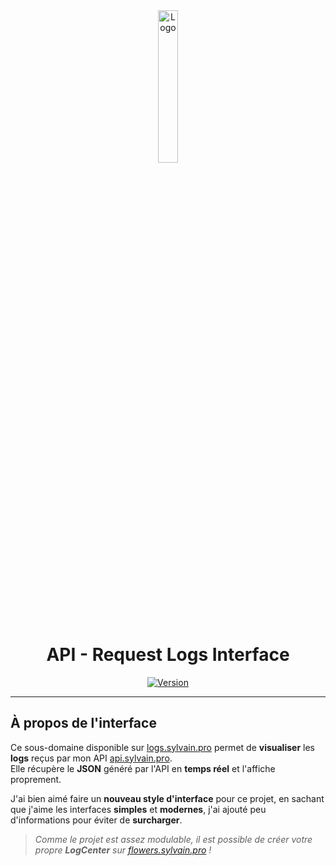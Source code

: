 <div align="center">
  <a href="https://logs.sylvain.pro"><img src="https://logs.sylvain.pro/images/logo.png" alt="Logo" width="25%" height="auto"></a>

  # API - Request Logs Interface
  [![Version](https://custom-icon-badges.demolab.com/badge/Version%20:-v1.0.2-6479ee?logo=logs.sylvain.pro&labelColor=23272A)](https://github.com/20syldev/logs/releases/latest)
</div>

---

## À propos de l'interface
Ce sous-domaine disponible sur [logs.sylvain.pro](https://logs.sylvain.pro) permet de **visualiser** les **logs** reçus par mon API [api.sylvain.pro](https://api.sylvain.pro).  
Elle récupère le **JSON** généré par l'API en **temps réel** et l'affiche proprement.  

J'ai bien aimé faire un **nouveau style d'interface** pour ce projet, en sachant que j'aime les interfaces **simples** et **modernes**, j'ai ajouté peu d'informations pour éviter de **surcharger**.  
> *Comme le projet est assez modulable, il est possible de créer votre propre **LogCenter** sur [flowers.sylvain.pro](https://flowers.sylvain.pro) !*
